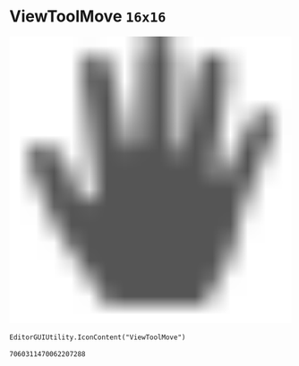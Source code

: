 # ViewToolMove `16x16`
<img src="/img/ViewToolMove.png" width=512 height=512>

``` CSharp
EditorGUIUtility.IconContent("ViewToolMove")
```
```
7060311470062207288
```
